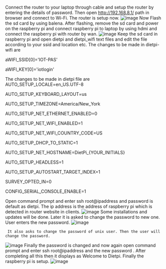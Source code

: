 Connect the router to your laptop through cable and setup the router by entering the details of password. Then open http://192.168.8.1/ path in browser and connect to Wi-Fi. The router is setup now.
![image](https://user-images.githubusercontent.com/112037009/190512931-22a77f24-f3e8-49ee-a89e-ba34269e0c12.png)
Now Flash the sd card by using balena. After flashing, remove the sd card and power on the raspberry pi and connect raspberry pi to laptop by using hdmi and connect the raspberry pi with router by wan.
![image](https://user-images.githubusercontent.com/112037009/190513215-0e3bdfd9-ff82-44a1-9bc1-9e56f9091a6f.png)
Keep the sd card in raspberry pi and open dietpi and dietpi_wifi text files and edit the file according to your ssid and location etc.
The changes to be made in dietpi-wifi are 

aWIFI_SSID[0]='IOT-PAS'

aWIFI_KEY[0]='iotlogin'

The changes to be made in dietpi file are
AUTO_SETUP_LOCALE=en_US.UTF-8

AUTO_SETUP_KEYBOARD_LAYOUT=us

AUTO_SETUP_TIMEZONE=America/New_York

AUTO_SETUP_NET_ETHERNET_ENABLED=0

AUTO_SETUP_NET_WIFI_ENABLED=1

AUTO_SETUP_NET_WIFI_COUNTRY_CODE=US

AUTO_SETUP_DHCP_TO_STATIC=1

AUTO_SETUP_NET_HOSTNAME=DietPi_{YOUR_INITIALS}

AUTO_SETUP_HEADLESS=1

AUTO_SETUP_AUTOSTART_TARGET_INDEX=1

SURVEY_OPTED_IN=0

CONFIG_SERIAL_CONSOLE_ENABLE=1

Open command prompt and enter ssh root@ipaddress and password is default as dietpi. The ip address is the address of raspberry pi which is detected in router website in clients.
![image](https://user-images.githubusercontent.com/112037009/190513412-9ee0de6d-83c5-416d-b3fa-a199537c3a49.png)
Some installations and updates will be done. Later it is asked to change the password to new one. User enters the new password. 
![image](https://user-images.githubusercontent.com/112037009/190513465-0ef9417b-621c-463b-b41c-1f656273a7a9.png)

     It also asks to change the password of unix user. Then the user will change the password.
![image](https://user-images.githubusercontent.com/112037009/190513509-d4fd3a72-5746-481c-81f3-6322d0ffb193.png)
Finally the password is changed and now again open command prompt and enter ssh root@ipaddress and the new password .
After completing all this then it displays as Welcome to Dietpi. Finally the raspberry pi is setup.
![image](https://user-images.githubusercontent.com/112037009/190513590-1055aa87-fbec-4bef-ad1a-edb6b7910a3f.png)

